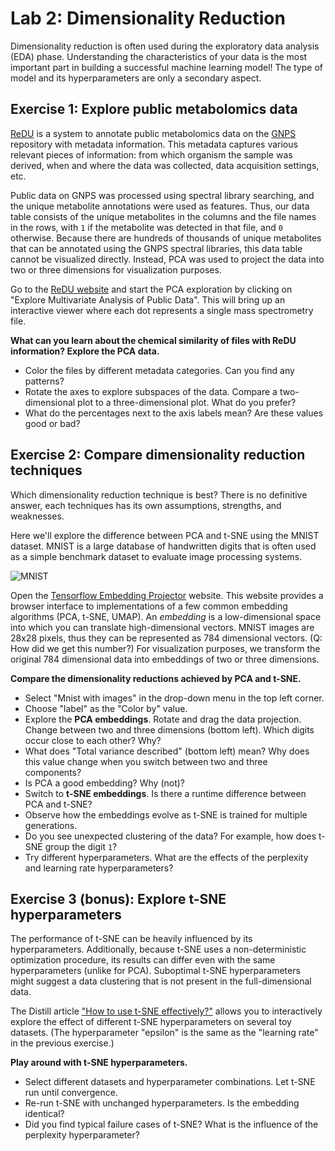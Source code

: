 # Lab 2: Dimensionality Reduction

Dimensionality reduction is often used during the exploratory data analysis (EDA) phase. Understanding the characteristics of your data is the most important part in building a successful machine learning model! The type of model and its hyperparameters are only a secondary aspect.

## Exercise 1: Explore public metabolomics data

[ReDU](https://redu.ucsd.edu/) is a system to annotate public metabolomics data on the [GNPS](https://gnps.ucsd.edu/) repository with metadata information. This metadata captures various relevant pieces of information: from which organism the sample was derived, when and where the data was collected, data acquisition settings, etc.

Public data on GNPS was processed using spectral library searching, and the unique metabolite annotations were used as features. Thus, our data table consists of the unique metabolites in the columns and the file names in the rows, with `1` if the metabolite was detected in that file, and `0` otherwise. Because there are hundreds of thousands of unique metabolites that can be annotated using the GNPS spectral libraries, this data table cannot be visualized directly. Instead, PCA was used to project the data into two or three dimensions for visualization purposes.

Go to the [ReDU website](https://redu.ucsd.edu/) and start the PCA exploration by clicking on "Explore Multivariate Analysis of Public Data". This will bring up an interactive viewer where each dot represents a single mass spectrometry file.

**What can you learn about the chemical similarity of files with ReDU information? Explore the PCA data.**

- Color the files by different metadata categories. Can you find any patterns?
- Rotate the axes to explore subspaces of the data. Compare a two-dimensional plot to a three-dimensional plot. What do you prefer?
- What do the percentages next to the axis labels mean? Are these values good or bad?

## Exercise 2: Compare dimensionality reduction techniques

Which dimensionality reduction technique is best? There is no definitive answer, each techniques has its own assumptions, strengths, and weaknesses.

Here we'll explore the difference between PCA and t-SNE using the MNIST dataset. MNIST is a large database of handwritten digits that is often used as a simple benchmark dataset to evaluate image processing systems.

![MNIST](https://upload.wikimedia.org/wikipedia/commons/thumb/2/27/MnistExamples.png/320px-MnistExamples.png)

Open the [Tensorflow Embedding Projector](https://projector.tensorflow.org/) website. This website provides a browser interface to implementations of a few common embedding algorithms (PCA, t-SNE, UMAP). An _embedding_ is a low-dimensional space into which you can translate high-dimensional vectors. MNIST images are 28x28 pixels, thus they can be represented as 784 dimensional vectors. (Q: How did we get this number?) For visualization purposes, we transform the original 784 dimensional data into embeddings of two or three dimensions.

**Compare the dimensionality reductions achieved by PCA and t-SNE.**

- Select "Mnist with images" in the drop-down menu in the top left corner.
- Choose "label" as the "Color by" value.
- Explore the **PCA embeddings**. Rotate and drag the data projection. Change between two and three dimensions (bottom left). Which digits occur close to each other? Why?
- What does "Total variance described" (bottom left) mean? Why does this value change when you switch between two and three components?
- Is PCA a good embedding? Why (not)?
- Switch to **t-SNE embeddings**. Is there a runtime difference between PCA and t-SNE?
- Observe how the embeddings evolve as t-SNE is trained for multiple generations.
- Do you see unexpected clustering of the data? For example, how does t-SNE group the digit `1`?
- Try different hyperparameters. What are the effects of the perplexity and learning rate hyperparameters?

## Exercise 3 (bonus): Explore t-SNE hyperparameters

The performance of t-SNE can be heavily influenced by its hyperparameters. Additionally, because t-SNE uses a non-deterministic optimization procedure, its results can differ even with the same hyperparameters (unlike for PCA). Suboptimal t-SNE hyperparameters might suggest a data clustering that is not present in the full-dimensional data.

The Distill article ["How to use t-SNE effectively?"](https://distill.pub/2016/misread-tsne/) allows you to interactively explore the effect of different t-SNE hyperparameters on several toy datasets. (The hyperparameter "epsilon" is the same as the "learning rate" in the previous exercise.)

**Play around with t-SNE hyperparameters.**

- Select different datasets and hyperparameter combinations. Let t-SNE run until convergence.
- Re-run t-SNE with unchanged hyperparameters. Is the embedding identical?
- Did you find typical failure cases of t-SNE? What is the influence of the perplexity hyperparameter?
